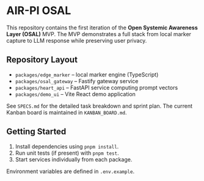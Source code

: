 # AIR-PI OSAL

This repository contains the first iteration of the **Open Systemic Awareness Layer (OSAL)** MVP. The MVP demonstrates a full stack from local marker capture to LLM response while preserving user privacy.

## Repository Layout
- `packages/edge_marker` – local marker engine (TypeScript)
- `packages/osal_gateway` – Fastify gateway service
- `packages/heart_api` – FastAPI service computing prompt vectors
- `packages/demo_ui` – Vite React demo application

See `SPECS.md` for the detailed task breakdown and sprint plan. The current Kanban board is maintained in `KANBAN_BOARD.md`.

## Getting Started
1. Install dependencies using `pnpm install`.
2. Run unit tests (if present) with `pnpm test`.
3. Start services individually from each package.

Environment variables are defined in `.env.example`.
